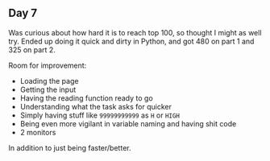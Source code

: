 ## Day 7

Was curious about how hard it is to reach top 100, so thought I might as well
try. Ended up doing it quick and dirty in Python, and got 480 on part 1 and 325
on part 2.

Room for improvement:
- Loading the page
- Getting the input
- Having the reading function ready to go
- Understanding what the task asks for quicker
- Simply having stuff like `99999999999` as `H` or `HIGH`
- Being even more vigilant in variable naming and having shit code
- 2 monitors

In addition to just being faster/better.
